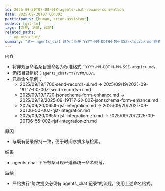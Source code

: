 ```yaml
---
id: 2025-09-20T07-00-00Z-agents-chat-rename-convention
date: 2025-09-20T07:00:00Z
participants: [human, orion-assistant]
models: [gpt-4o]
tags: [流程, 记录, 规范]
related_paths:
  - agents_chat/
summary: "统一 agents_chat 命名：采用 YYYY-MM-DDTHH-MM-SSZ-<topic>.md 格式，保持年/月/日目录。"
---
```


内容
- 将非规范命名条目重命名为标准格式：`YYYY-MM-DDTHH-MM-SSZ-<topic>.md`。
- 仍按目录组织：`agents_chat/YYYY/MM/DD/`。
- 已重命名示例：
  - 2025/09/19/1700-send-records-ui.md → 2025/09/19/2025-09-19T17-00-00Z-send-records-ui.md
  - 2025/09/19/1720-jsonschema-form-enhance.md → 2025/09/19/2025-09-19T17-20-00Z-jsonschema-form-enhance.md
  - 2025/09/20/0650-rjsf-integration.md → 2025/09/20/2025-09-20T06-50-00Z-rjsf-integration.md
  - 2025/09/20/0655-rjsf-integration-zh.md → 2025/09/20/2025-09-20T06-55-00Z-rjsf-integration-zh.md

原因
- 与既有记录保持一致，便于时间序排序与检索。

结果
- agents_chat 下所有条目现已遵循统一命名规范。

后续
- 严格执行“每次提交必须有 agents_chat 记录”的流程，使用上述命名格式。
